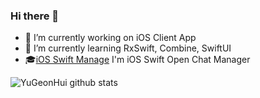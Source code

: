 ### Hi there 👋
- 🔭 I’m currently working on iOS Client App
- 🌱 I’m currently learning RxSwift, Combine, SwiftUI
- :mortar_board:[iOS Swift Manage](https://ios-swift.notion.site/iOS-Swift-8054f9ce4e4d4f96960a7058abcc3cd8) I'm iOS Swift Open Chat Manager

![YuGeonHui github stats](https://github-readme-stats.vercel.app/api?username=YuGeonHui&show_icons=true&theme=radical)
